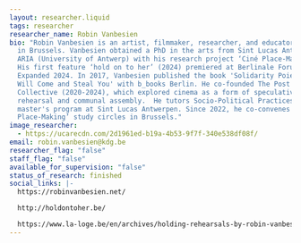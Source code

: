 ```yaml
---
layout: researcher.liquid
tags: researcher
researcher_name: Robin Vanbesien
bio: "Robin Vanbesien is an artist, filmmaker, researcher, and educator, based
  in Brussels. Vanbesien obtained a PhD in the arts from Sint Lucas Antwerpen /
  ARIA (University of Antwerp) with his research project ‘Ciné Place-Making’ .
  His first feature ‘hold on to her’ (2024) premiered at Berlinale Forum
  Expanded 2024. In 2017, Vanbesien published the book 'Solidarity Poiesis: I
  Will Come and Steal You' with b_books Berlin. He co-founded The Post Film
  Collective (2020-2024), which explored cinema as a form of speculative
  rehearsal and communal assembly.  He tutors Socio-Political Practices in the
  master's program at Sint Lucas Antwerpen. Since 2022, he co-convenes the ‘Ciné
  Place-Making’ study circles in Brussels."
image_researcher:
  - https://ucarecdn.com/2d1961ed-b19a-4b53-9f7f-340e538df08f/
email: robin.vanbesien@kdg.be
researcher_flag: "false"
staff_flag: "false"
available_for_supervision: "false"
status_of_research: finished
social_links: |-
  https://robinvanbesien.net/

  http://holdontoher.be/

  https://www.la-loge.be/en/archives/holding-rehearsals-by-robin-vanbesien
---
```

